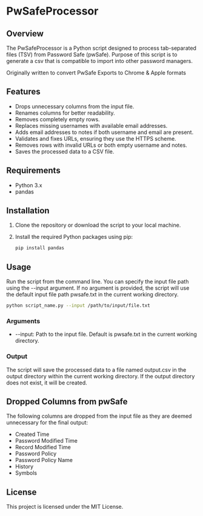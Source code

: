 # PwSafeProcessor

## Overview

The PwSafeProcessor is a Python script designed to process tab-separated files (TSV) from Password Safe (pwSafe). Purpose of this script is to generate a csv that is compatible to import into other password managers.

Originally written to convert PwSafe Exports to Chrome & Apple formats

## Features

- Drops unnecessary columns from the input file.
- Renames columns for better readability.
- Removes completely empty rows.
- Replaces missing usernames with available email addresses.
- Adds email addresses to notes if both username and email are present.
- Validates and fixes URLs, ensuring they use the HTTPS scheme.
- Removes rows with invalid URLs or both empty username and notes.
- Saves the processed data to a CSV file.

## Requirements

- Python 3.x
- pandas

## Installation

1. Clone the repository or download the script to your local machine.
2. Install the required Python packages using pip:

   ```bash
   pip install pandas
   ```

## Usage

Run the script from the command line. You can specify the input file path using the --input argument. If no argument is provided, the script will use the default input file path pwsafe.txt in the current working directory.

```bash
python script_name.py --input /path/to/input/file.txt
```

### Arguments

- --input: Path to the input file. Default is pwsafe.txt in the current working directory.

### Output

The script will save the processed data to a file named output.csv in the output directory within the current working directory. If the output directory does not exist, it will be created.

## Dropped Columns from pwSafe

The following columns are dropped from the input file as they are deemed unnecessary for the final output:

- Created Time
- Password Modified Time
- Record Modified Time
- Password Policy
- Password Policy Name
- History
- Symbols

## License

This project is licensed under the MIT License.
